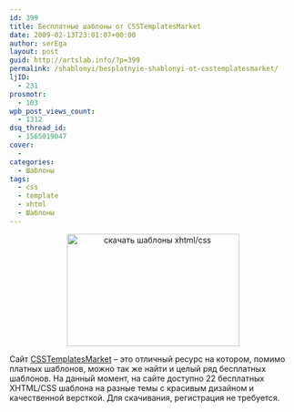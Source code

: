 ```yaml
---
id: 399
title: Бесплатные шаблоны от CSSTemplatesMarket
date: 2009-02-13T23:01:07+00:00
author: serEga
layout: post
guid: http://artslab.info/?p=399
permalink: /shablonyi/besplatnyie-shablonyi-ot-csstemplatesmarket/
ljID:
  - 231
prosmotr:
  - 103
wpb_post_views_count:
  - 1312
dsq_thread_id:
  - 1565019047
cover:
  - 
categories:
  - Шаблоны
tags:
  - css
  - template
  - xhtml
  - Шаблоны
---
```

<p style="text-align: center;">
  <a href="http://artslab.info"><img class="aligncenter" style="border: 0pt none;" src="http://clip2net.com/clip/m6048/1234551261-a-32kb.jpg" alt="скачать шаблоны xhtml/css" width="303" height="197" /></a>
</p>

Сайт <a href="http://csstemplatesmarket.com/freecsstemplates/" target="_blank">CSSTemplatesMarket</a> &#8211; это отличный ресурс на котором, помимо платных шаблонов, можно так же найти и целый ряд бесплатных шаблонов. На данный момент, на сайте доступно 22 бесплатных XHTML/CSS шаблона на разные темы с красивым дизайном и качественной версткой. Для скачивания, регистрация не требуется.